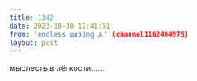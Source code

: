 ```yaml
---
title: 1342
date: 2023-10-30 12:41:51
from: 'endless шизing ⍼' (channel1162404975)
layout: post
---
```


мыслесть в лёгкости......
